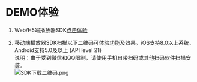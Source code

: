 # DEMO体验

1. Web/H5端播放器SDK<a href="https://j.jdcloud.com/video/player/index.html">点击体验</a><br/> 

2. 移动端播放器SDK扫描以下二维码可体验功能及效果。iOS支持8.0以上系统、Android支持5.0及以上 (API level 21)  
说明：由于受到微信和QQ限制，请使用手机自带扫码或其他扫码软件扫描安装。<br />
![SDK下载二维码.png](https://github.com/jdcloudcom/cn/blob/cn-Mobile-Live-Video-SDK/image/live-video/%E6%8E%A8%E6%B5%81%E6%92%AD%E6%94%BESDKdemo%E4%BA%8C%E7%BB%B4%E7%A0%81-20200429.png)
